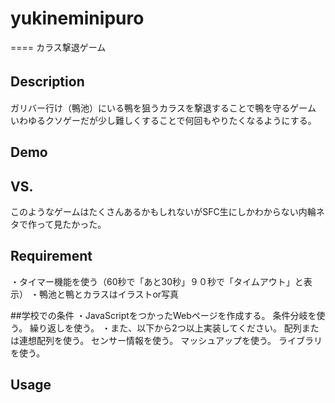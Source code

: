 # yukineminipuro
====
カラス撃退ゲーム


## Description　
ガリバー行け（鴨池）にいる鴨を狙うカラスを撃退することで鴨を守るゲーム いわゆるクソゲーだが少し難しくすることで何回もやりたくなるようにする。



## Demo


## VS.
このようなゲームはたくさんあるかもしれないがSFC生にしかわからない内輪ネタで作って見たかった。

## Requirement
・タイマー機能を使う（60秒で「あと30秒」９０秒で「タイムアウト」と表示） ・鴨池と鴨とカラスはイラストor写真


##学校での条件
・JavaScriptをつかったWebページを作成する。
条件分岐を使う。
繰り返しを使う。
・また、以下から2つ以上実装してください。
配列または連想配列を使う。
センサー情報を使う。
マッシュアップを使う。
ライブラリを使う。



## Usage
